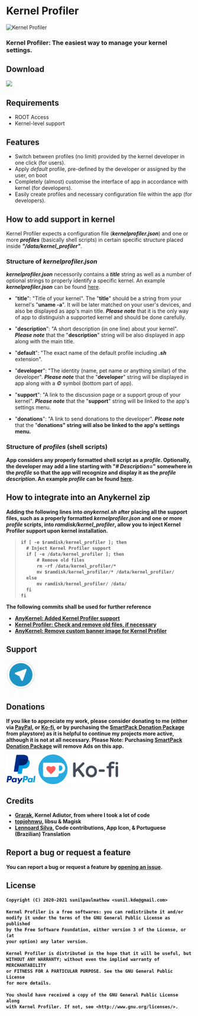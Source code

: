 # Kernel Profiler

![Kernel Profiler](app/src/main/res/mipmap-xxxhdpi/ic_launcher.png?raw=true)

### Kernel Profiler: The easiest way to manage your kernel settings.

## Download
[![](https://img.shields.io/badge/Kernel%20Profiler-beta--v0.3-green)](https://github.com/SmartPack/KernelProfiler/releases/download/v0.3/com.smartpack.kernelprofiler-beta-v0.3-release.apk)

## Requirements
* ROOT Access
* Kernel-level support

## Features
* Switch between profiles (no limit) provided by the kernel developer in one click (for users).
* Apply *default* profile, pre-defined by the developer or assigned by the user, on boot
* Completely (almost) customise the interface of app in accordance with kernel (for developers).
* Easily create profiles and necessary configuration file within the app (for developers).

## How to add support in kernel
Kernel Profiler expects a configuration file (*<b>kernelprofiler.json</b>*) and one or more *<b>profiles</b>* (basically shell scripts) in certain specific structure placed inside *<b>"/data/kernel_profiler"</b>*.

### Structure of *kernelprofiler.json*
*<b>kernelprofiler.json</b>* necessorily contains a *<b>title</b>* string as well as a number of optional strings to properly identify a specific kernel. An example *<b>kernelprofiler.json</b>* can be found [here](https://raw.githubusercontent.com/sunilpaulmathew/android_kernel_oneplus_msm8998/oneplus/QC8998_Q_10.0_Beta/AnyKernel/ramdisk/kernel_profiler/kernelprofiler.json).

* "<b>title</b>": "Title of your kernel". The "<b>title</b>" should be a string from your kernel's "<b>uname -a</b>". It will be later matched on your user's devices, and also be displayed as app's main title. *<b>Please note</b>* that it is the only way of app to distinguish a supported kernel and should be done carefully.

* "<b>description</b>": "A short description (in one line) about your kernel". *<b>Please note</b>* that the "<b>description</b>" string will be also displayed in app along with the main title.

* "<b>default</b>": "The exact name of the default profile including *<b>.sh</b>* extension".

* "<b>developer</b>": "The identity (name, pet name or anything similar) of the developer". *<b>Please note</b>* that the "<b>developer</b>" string will be displayed in app along with a *©* symbol (bottom part of app).

* "<b>support</b>": "A link to the discussion page or a support group of your kernel". *<b>Please note</b>* that the "<b>support</b>" string will be linked to the app's settings menu.

* "<b>donations</b>": "A link to send donations to the developer". *<b>Please note</b>* that the "<b>donations<b>" string will also be linked to the app's settings menu.

### Structure of *profiles* (shell scripts)
App considers any properly formatted shell script as a *<b>profile</b>*. Optionally, the developer may add a line starting with "<b>*# Description=*</b>" somewhere in the *<b>profile</b>* so that the app will recognize and display it as the *<b>profile description</b>*. An example *<b>profile</b>* can be found [here](https://raw.githubusercontent.com/sunilpaulmathew/android_kernel_oneplus_msm8998/oneplus/QC8998_Q_10.0_Beta/AnyKernel/ramdisk/kernel_profiler/Default.sh).

## How to integrate into an Anykernel zip
Adding the following lines into *<b>anykernel.sh</b>* after placing all the support files, such as a properly formatted *<b>kernelprofiler.json</b>* and one or more *<b>profile</b>* scripts, into *<b>ramdisk/kernel_profiler</b>*, allow you to inject Kernel Profiler support upon kernel installation.

>     if [ -e $ramdisk/kernel_profiler ]; then
>     	# Inject Kernel Profiler support
>     	if [ -e /data/kernel_profiler ]; then
>     		# Remove old files
>     		rm -rf /data/kernel_profiler/*
>     		mv $ramdisk/kernel_profiler/* /data/kernel_profiler/
>     	else
>     		mv ramdisk/kernel_profiler/ /data/
>     	fi
>     fi

The following commits shall be used for further reference
* [AnyKernel: Added Kernel Profiler support](https://github.com/sunilpaulmathew/android_kernel_oneplus_msm8998/commit/540e34058d92f3cbe6c234c91f52df777e6a9395)
* [Kernel Profiler: Check and remove old files, if necessary](https://github.com/sunilpaulmathew/android_kernel_oneplus_msm8998/commit/a6ae07f4883463847ca5c138cf95b3d363498b25)
* [AnyKernel: Remove custom banner image for Kernel Profiler](https://github.com/sunilpaulmathew/android_kernel_oneplus_msm8998/commit/160c6fa4e1d755fc3f741fe395b5dbee27e1b03b)

## Support
[<img src="https://github.com/SmartPack/SmartPack.github.io/blob/master/asset/pic006.png?raw=true"
     alt=""
     height="80">](https://t.me/smartpack_kmanager)

## Donations
If you like to appreciate my work, please consider donating to me (either via [PayPal](https://www.paypal.me/menacherry/), or [Ko-fi](https://ko-fi.com/sunilpaulmathew/), or by purchasing the [SmartPack Donation Package](https://play.google.com/store/apps/details?id=com.smartpack.donate) from playstore) as it is helpful to continue my projects more active, although it is not at all necessary.
Please Note: Purchasing [SmartPack Donation Package](https://play.google.com/store/apps/details?id=com.smartpack.donate) will remove Ads on this app.

[<img src="https://raw.githubusercontent.com/SmartPack/SmartPack.github.io/master/asset/pic005.png"
     alt=""
     height="80">](https://www.paypal.me/menacherry/)
[<img src="https://play.google.com/intl/en_us/badges/images/generic/en-play-badge.png"
     alt=""
     height="80">](https://play.google.com/store/apps/details?id=com.smartpack.donate)
[<img src="https://raw.githubusercontent.com/SmartPack/SmartPack.github.io/master/asset/pic010.png"
     alt=""
     height="80">](https://ko-fi.com/sunilpaulmathew/)

## Credits
* [Grarak](https://github.com/Grarak), Kernel Adiutor, from where I took a lot of code
* [topjohnwu](https://github.com/topjohnwu), libsu & Magisk
* [Lennoard Silva](https://github.com/Lennoard), Code contributions, App Icon, & Portuguese (Brazilian) Translation

## Report a bug or request a feature

You can report a bug or request a feature by [opening an issue](https://github.com/SmartPack/KernelProfiler/issues/new).

## License

    Copyright (C) 2020-2021 sunilpaulmathew <sunil.kde@gmail.com>

    Kernel Profiler is a free softwares: you can redistribute it and/or
    modify it under the terms of the GNU General Public License as published
    by the Free Software Foundation, either version 3 of the License, or (at
    your option) any later version.

    Kernel Profiler is distributed in the hope that it will be useful, but
    WITHOUT ANY WARRANTY; without even the implied warranty of MERCHANTABILITY
    or FITNESS FOR A PARTICULAR PURPOSE. See the GNU General Public License
    for more details.

    You should have received a copy of the GNU General Public License along
    with Kernel Profiler. If not, see <http://www.gnu.org/licenses/>.